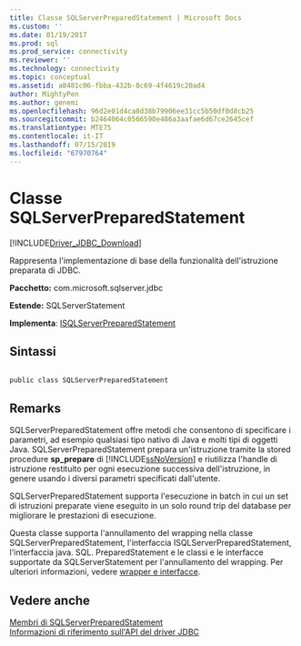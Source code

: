 ```yaml
---
title: Classe SQLServerPreparedStatement | Microsoft Docs
ms.custom: ''
ms.date: 01/19/2017
ms.prod: sql
ms.prod_service: connectivity
ms.reviewer: ''
ms.technology: connectivity
ms.topic: conceptual
ms.assetid: a8481c06-fbba-432b-8c69-4f4619c20ad4
author: MightyPen
ms.author: genemi
ms.openlocfilehash: 96d2e01d4ca8d38b79906ee31cc5b50df0d8cb25
ms.sourcegitcommit: b2464064c0566590e486a3aafae6d67ce2645cef
ms.translationtype: MTE75
ms.contentlocale: it-IT
ms.lasthandoff: 07/15/2019
ms.locfileid: "67970764"
---
```

# <a name="sqlserverpreparedstatement-class"></a>Classe SQLServerPreparedStatement
[!INCLUDE[Driver_JDBC_Download](../../../includes/driver_jdbc_download.md)]

  Rappresenta l'implementazione di base della funzionalità dell'istruzione preparata di JDBC.  
  
 **Pacchetto:** com.microsoft.sqlserver.jdbc  
  
 **Estende:** SQLServerStatement  
  
 **Implementa**: [ISQLServerPreparedStatement](../../../connect/jdbc/reference/isqlserverpreparedstatement-interface.md)  
  
## <a name="syntax"></a>Sintassi  
  
```  
  
public class SQLServerPreparedStatement  
```  
  
## <a name="remarks"></a>Remarks  
 SQLServerPreparedStatement offre metodi che consentono di specificare i parametri, ad esempio qualsiasi tipo nativo di Java e molti tipi di oggetti Java. SQLServerPreparedStatement prepara un'istruzione tramite la stored procedure **sp_prepare** di [!INCLUDE[ssNoVersion](../../../includes/ssnoversion-md.md)] e riutilizza l'handle di istruzione restituito per ogni esecuzione successiva dell'istruzione, in genere usando i diversi parametri specificati dall'utente.  
  
 SQLServerPreparedStatement supporta l'esecuzione in batch in cui un set di istruzioni preparate viene eseguito in un solo round trip del database per migliorare le prestazioni di esecuzione.  
  
 Questa classe supporta l'annullamento del wrapping nella classe SQLServerPreparedStatement, l'interfaccia ISQLServerPreparedStatement, l'interfaccia java. SQL. PreparedStatement e le classi e le interfacce supportate da SQLServerStatement per l'annullamento del wrapping. Per ulteriori informazioni, vedere [wrapper e interfacce](../../../connect/jdbc/wrappers-and-interfaces.md).  
  
## <a name="see-also"></a>Vedere anche  
 [Membri di SQLServerPreparedStatement](../../../connect/jdbc/reference/sqlserverpreparedstatement-members.md)   
 [Informazioni di riferimento sull'API del driver JDBC](../../../connect/jdbc/reference/jdbc-driver-api-reference.md)  
  
  
